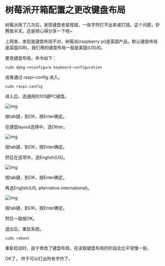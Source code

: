 # **树莓派开箱配置之更改键盘布局**

树莓派用了几次后，发现键盘老是按错，一些字符打不出来或打错。这个问题，折腾我半天。还是把心得分享一下吧~

上网查，发现是键盘布局不对，树莓派(raspberry pi)是英国产品，默认键盘布局是英国(GB)，我们用的键盘布局一般是美国(US)的。

更改键盘布局，命令如下：



```
sudo dpkg-reconfigure keyboard-configuration
```

或者通过 raspi-config 进入。

```
sudo raspi-config
```

进入后，选通用的101键PC键盘。

![img](https://shumeipai.nxez.com/wp-content/uploads/2017/11/20171113105715323-0.jpg)

按tab键，到OK，按Enter确定。

在键盘layout选择中，选Other。

![img](https://shumeipai.nxez.com/wp-content/uploads/2017/11/20171113105715632-0.jpg)

按tab键，到OK，按Enter确定。

然后在选项中，选English(US)。

![img](https://shumeipai.nxez.com/wp-content/uploads/2017/11/20171113105715865-0.jpg)

按tab键，到OK，按Enter确定。

再选English(US, alternative international)。

![img](https://shumeipai.nxez.com/wp-content/uploads/2017/11/20171113105715352-0.jpg)

按tab键，到OK，按Enter确定。

然后一路按OK。

退出后，重启系统。

```
sudo reboot
```

重新启动时，由于修改了键盘布局，在读取键盘布局的阶段会比平常慢一些。

OK了， 终于可以打出所有字符了。